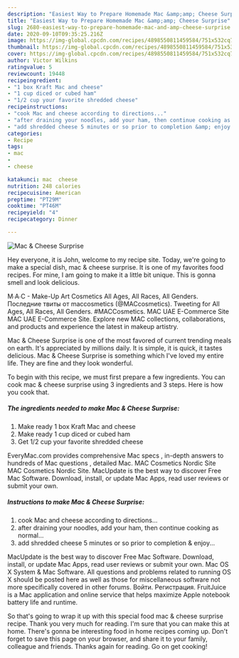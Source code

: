 ```yaml
---
description: "Easiest Way to Prepare Homemade Mac &amp;amp; Cheese Surprise"
title: "Easiest Way to Prepare Homemade Mac &amp;amp; Cheese Surprise"
slug: 2680-easiest-way-to-prepare-homemade-mac-and-amp-cheese-surprise
date: 2020-09-10T09:35:25.216Z
image: https://img-global.cpcdn.com/recipes/4898550811459584/751x532cq70/mac-cheese-surprise-recipe-main-photo.jpg
thumbnail: https://img-global.cpcdn.com/recipes/4898550811459584/751x532cq70/mac-cheese-surprise-recipe-main-photo.jpg
cover: https://img-global.cpcdn.com/recipes/4898550811459584/751x532cq70/mac-cheese-surprise-recipe-main-photo.jpg
author: Victor Wilkins
ratingvalue: 5
reviewcount: 19448
recipeingredient:
- "1 box Kraft Mac and cheese"
- "1 cup diced or cubed ham"
- "1/2 cup your favorite shredded cheese"
recipeinstructions:
- "cook Mac and cheese according to directions..."
- "after draining your noodles, add your ham, then continue cooking as normal..."
- "add shredded cheese 5 minutes or so prior to completion &amp; enjoy..."
categories:
- Recipe
tags:
- mac
- 
- cheese

katakunci: mac  cheese 
nutrition: 248 calories
recipecuisine: American
preptime: "PT29M"
cooktime: "PT46M"
recipeyield: "4"
recipecategory: Dinner

---
```



![Mac &amp; Cheese Surprise](https://img-global.cpcdn.com/recipes/4898550811459584/751x532cq70/mac-cheese-surprise-recipe-main-photo.jpg)

Hey everyone, it is John, welcome to my recipe site. Today, we're going to make a special dish, mac &amp; cheese surprise. It is one of my favorites food recipes. For mine, I am going to make it a little bit unique. This is gonna smell and look delicious.

M∙A∙C - Make-Up Art Cosmetics All Ages, All Races, All Genders. Последние твиты от maccosmetics (@MACcosmetics). Tweeting for All Ages, All Races, All Genders. #MACCosmetics. MAC UAE E-Commerce Site MAC UAE E-Commerce Site. Explore new MAC collections, collaborations, and products and experience the latest in makeup artistry.

Mac &amp; Cheese Surprise is one of the most favored of current trending meals on earth. It's appreciated by millions daily. It is simple, it is quick, it tastes delicious. Mac &amp; Cheese Surprise is something which I've loved my entire life. They are fine and they look wonderful.


To begin with this recipe, we must first prepare a few ingredients. You can cook mac &amp; cheese surprise using 3 ingredients and 3 steps. Here is how you cook that.

<!--inarticleads1-->

##### The ingredients needed to make Mac &amp; Cheese Surprise:

1. Make ready 1 box Kraft Mac and cheese
1. Make ready 1 cup diced or cubed ham
1. Get 1/2 cup your favorite shredded cheese


EveryMac.com provides comprehensive Mac specs , in-depth answers to hundreds of Mac questions , detailed Mac. MAC Cosmetics Nordic Site MAC Cosmetics Nordic Site. MacUpdate is the best way to discover Free Mac Software. Download, install, or update Mac Apps, read user reviews or submit your own. 

<!--inarticleads2-->

##### Instructions to make Mac &amp; Cheese Surprise:

1. cook Mac and cheese according to directions...
1. after draining your noodles, add your ham, then continue cooking as normal...
1. add shredded cheese 5 minutes or so prior to completion &amp; enjoy...


MacUpdate is the best way to discover Free Mac Software. Download, install, or update Mac Apps, read user reviews or submit your own. Mac OS X System &amp; Mac Software. All questions and problems related to running OS X should be posted here as well as those for miscellaneous software not more specifically covered in other forums. Войти. Регистрация. FruitJuice is a Mac application and online service that helps maximize Apple notebook battery life and runtime. 

So that's going to wrap it up with this special food mac &amp; cheese surprise recipe. Thank you very much for reading. I'm sure that you can make this at home. There's gonna be interesting food in home recipes coming up. Don't forget to save this page on your browser, and share it to your family, colleague and friends. Thanks again for reading. Go on get cooking!

